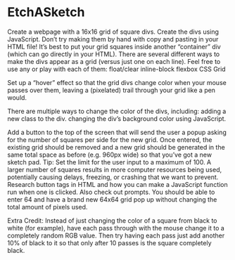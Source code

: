 # EtchASketch
Create a webpage with a 16x16 grid of square divs.
    Create the divs using JavaScript. Don’t try making them by hand with copy and pasting in your HTML file!
    It’s best to put your grid squares inside another “container” div (which can go directly in your HTML).
    There are several different ways to make the divs appear as a grid (versus just one on each line). Feel free to use any or play with each of them:
        float/clear
        inline-block
        flexbox
        CSS Grid

Set up a “hover” effect so that the grid divs change color when your mouse passes over them, leaving a (pixelated) trail through your grid like a pen would.

There are multiple ways to change the color of the divs, including:
        adding a new class to the div.
        changing the div’s background color using JavaScript.

Add a button to the top of the screen that will send the user a popup asking for the number of squares per side for the new grid. Once entered, the existing grid should be removed and a new grid should be generated in the same total space as before (e.g. 960px wide) so that you’ve got a new sketch pad. Tip: Set the limit for the user input to a maximum of 100. A larger number of squares results in more computer resources being used, potentially causing delays, freezing, or crashing that we want to prevent.
        Research button tags in HTML and how you can make a JavaScript function run when one is clicked.
        Also check out prompts.
        You should be able to enter 64 and have a brand new 64x64 grid pop up without changing the total amount of pixels used.

Extra Credit:
Instead of just changing the color of a square from black to white (for example), have each pass through with the mouse change it to a completely random RGB value. Then try having each pass just add another 10% of black to it so that only after 10 passes is the square completely black.